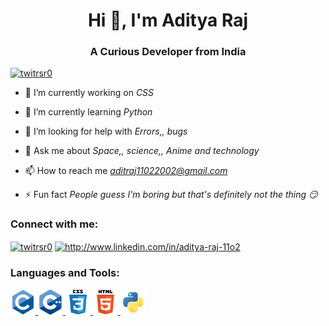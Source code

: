 <h1 align="center">Hi 👋, I'm Aditya Raj</h1>
<h3 align="center">A Curious Developer from India</h3>

<p align="left"> <a href="https://twitter.com/childofprophcy1" target="blank"><img src="https://img.shields.io/twitter/follow/twitrsr0?logo=twitter&style=for-the-badge" alt="twitrsr0" /></a> </p>

- 🔭 I’m currently working on *CSS*

- 🌱 I’m currently learning *Python*

- 🤝 I’m looking for help with *Errors,, bugs*

- 💬 Ask me about *Space,, science,, Anime and technology*

- 📫 How to reach me *aditraj11022002@gmail.com*

- ⚡ Fun fact *People guess I'm boring but that's definitely not the thing 😏*

<h3 align="left">Connect with me:</h3>
<p align="left">
<a href="https://twitter.com/childofprophcy1" target="blank"><img align="center" src="https://raw.githubusercontent.com/rahuldkjain/github-profile-readme-generator/master/src/images/icons/Social/twitter.svg" alt="twitrsr0" height="30" width="40" /></a>
<a href="https://linkedin.com/in/http://www.linkedin.com/in/aditya-raj-11o2" target="blank"><img align="center" src="https://raw.githubusercontent.com/rahuldkjain/github-profile-readme-generator/master/src/images/icons/Social/linked-in-alt.svg" alt="http://www.linkedin.com/in/aditya-raj-11o2" height="30" width="40" /></a>
</p>

<h3 align="left">Languages and Tools:</h3>
<p align="left"> <a href="https://www.cprogramming.com/" target="_blank" rel="noreferrer"> <img src="https://raw.githubusercontent.com/devicons/devicon/master/icons/c/c-original.svg" alt="c" width="40" height="40"/> </a> <a href="https://www.w3schools.com/cpp/" target="_blank" rel="noreferrer"> <img src="https://raw.githubusercontent.com/devicons/devicon/master/icons/cplusplus/cplusplus-original.svg" alt="cplusplus" width="40" height="40"/> </a> <a href="https://www.w3schools.com/css/" target="_blank" rel="noreferrer"> <img src="https://raw.githubusercontent.com/devicons/devicon/master/icons/css3/css3-original-wordmark.svg" alt="css3" width="40" height="40"/> </a> <a href="https://www.w3.org/html/" target="_blank" rel="noreferrer"> <img src="https://raw.githubusercontent.com/devicons/devicon/master/icons/html5/html5-original-wordmark.svg" alt="html5" width="40" height="40"/> </a> <a href="https://www.python.org" target="_blank" rel="noreferrer"> <img src="https://raw.githubusercontent.com/devicons/devicon/master/icons/python/python-original.svg" alt="python" width="40" height="40"/> </a> </p>
